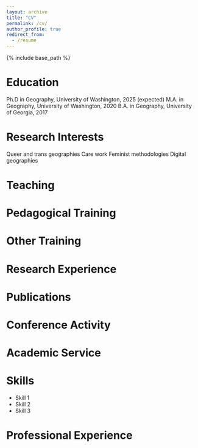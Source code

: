 ```yaml
---
layout: archive
title: "CV"
permalink: /cv/
author_profile: true
redirect_from:
  - /resume
---
```


{% include base_path %}

Education
======
Ph.D in Geography, University of Washington, 2025 (expected)
M.A. in Geography, University of Washington, 2020
B.A. in Geography, University of Georgia, 2017

Research Interests
======
Queer and trans geographies
Care work
Feminist methodologies
Digital geographies

Teaching
======
<!--  <ul>{% for post in site.teaching %}
    {% include archive-single-cv.html %}
  {% endfor %}</ul>
  -->

Pedagogical Training
======

Other Training
======

Research Experience
======

Publications
======
<!--
  <ul>{% for post in site.publications %}
    {% include archive-single-cv.html %}
  {% endfor %}</ul>
-->
Conference Activity
======
<!--
  <ul>{% for post in site.talks %}
    {% include archive-single-talk-cv.html %}
  {% endfor %}</ul>
-->
Academic Service
======

Skills
======
* Skill 1
* Skill 2
* Skill 3

Professional Experience
======
